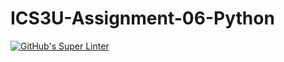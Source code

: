 # ICS3U-Assignment-06-Python

[![GitHub's Super Linter](https://github.com/Michael-Zagon/ICS3U-Assignment-06-Python/workflows/GitHub's%20Super%20Linter/badge.svg)](https://github.com/Michael-Zagon/ICS3U-Assignment-06-Python/actions)
